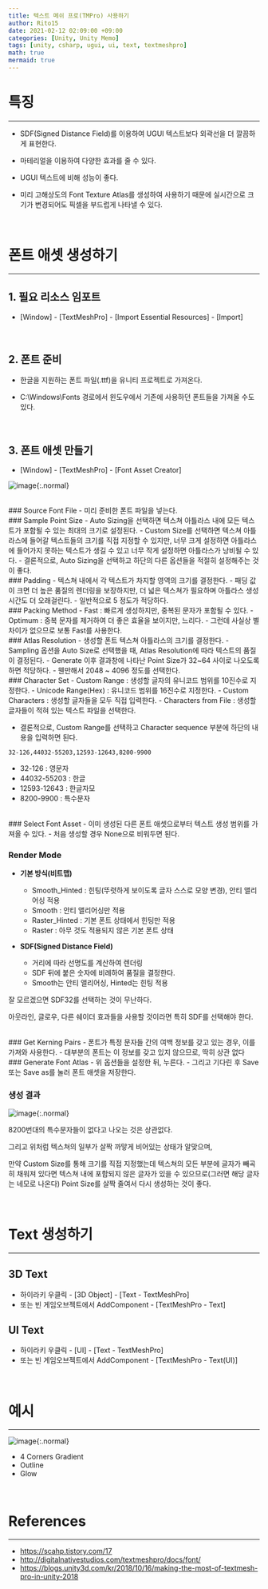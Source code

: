 ```yaml
---
title: 텍스트 메쉬 프로(TMPro) 사용하기
author: Rito15
date: 2021-02-12 02:09:00 +09:00
categories: [Unity, Unity Memo]
tags: [unity, csharp, ugui, ui, text, textmeshpro]
math: true
mermaid: true
---
```


# 특징
---
- SDF(Signed Distance Field)를 이용하여 UGUI 텍스트보다 외곽선을 더 깔끔하게 표현한다.

- 마테리얼을 이용하여 다양한 효과를 줄 수 있다.

- UGUI 텍스트에 비해 성능이 좋다.

- 미리 고해상도의 Font Texture Atlas를 생성하여 사용하기 때문에 실시간으로 크기가 변경되어도 픽셀을 부드럽게 나타낼 수 있다.

<br>

# 폰트 애셋 생성하기
---

## 1. 필요 리소스 임포트

- [Window] - [TextMeshPro] - [Import Essential Resources] - [Import]

<br>

## 2. 폰트 준비

- 한글을 지원하는 폰트 파일(.ttf)을 유니티 프로젝트로 가져온다.

- C:\Windows\Fonts 경로에서 윈도우에서 기존에 사용하던 폰트들을 가져올 수도 있다.

<br>

## 3. 폰트 애셋 만들기

- [Window] - [TextMeshPro] - [Font Asset Creator]

![image](https://user-images.githubusercontent.com/42164422/107680196-e081a900-6ce0-11eb-9195-c3ab29007048.png){:.normal}

<br>
### Source Font File
  - 미리 준비한 폰트 파일을 넣는다.

<br>
### Sample Point Size
  - Auto Sizing을 선택하면 텍스쳐 아틀라스 내에 모든 텍스트가 포함될 수 있는 최대의 크기로 설정된다.
  - Custom Size를 선택하면 텍스쳐 아틀라스에 들어갈 텍스트들의 크기를 직접 지정할 수 있지만, 너무 크게 설정하면 아틀라스에 들어가지 못하는 텍스트가 생길 수 있고 너무 작게 설정하면 아틀라스가 낭비될 수 있다.
  - 결론적으로, Auto Sizing을 선택하고 하단의 다른 옵션들을 적절히 설정해주는 것이 좋다.

<br>
### Padding
  - 텍스쳐 내에서 각 텍스트가 차지할 영역의 크기를 결정한다.
  - 패딩 값이 크면 더 높은 품질의 렌더링을 보장하지만, 더 넓은 텍스쳐가 필요하며 아틀라스 생성 시간도 더 오래걸린다.
  - 일반적으로 5 정도가 적당하다.

<br>
### Packing Method
  - Fast : 빠르게 생성하지만, 중복된 문자가 포함될 수 있다.
  - Optimum : 중복 문자를 제거하여 더 좋은 효율을 보이지만, 느리다.
  - 그런데 사실상 별 차이가 없으므로 보통 Fast를 사용한다.

<br>
### Atlas Resolution
  - 생성할 폰트 텍스쳐 아틀라스의 크기를 결정한다.
  - Sampling 옵션을 Auto Size로 선택했을 때, Atlas Resolution에 따라 텍스트의 품질이 결정된다.
  - Generate 이후 결과창에 나타난 Point Size가 32~64 사이로 나오도록 하면 적당하다.
  - 웬만해서 2048 ~ 4096 정도를 선택한다.

<br>
### Character Set
  - Custom Range : 생성할 글자의 유니코드 범위를 10진수로 지정한다.
  - Unicode Range(Hex) : 유니코드 범위를 16진수로 지정한다.
  - Custom Characters : 생성할 글자들을 모두 직접 입력한다.
  - Characters from File : 생성할 글자들이 적혀 있는 텍스트 파일을 선택한다.

  - 결론적으로, Custom Range를 선택하고 Character sequence 부분에 하단의 내용을 입력하면 된다.

```
32-126,44032-55203,12593-12643,8200-9900
```

- 32-126 : 영문자
- 44032-55203 : 한글
- 12593-12643 : 한글자모
- 8200-9900 : 특수문자

<br>
### Select Font Asset
  - 이미 생성된 다른 폰트 애셋으로부터 텍스트 생성 범위를 가져올 수 있다.
  - 처음 생성할 경우 None으로 비워두면 된다.

<br>

### Render Mode

- **기본 방식(비트맵)**
  - Smooth_Hinted : 힌팅(뚜렷하게 보이도록 글자 스스로 모양 변경), 안티 앨리어싱 적용
  - Smooth : 안티 앨리어싱만 적용
  - Raster_Hinted : 기본 폰트 상태에서 힌팅만 적용
  - Raster : 아무 것도 적용되지 않은 기본 폰트 상태


- **SDF(Signed Distance Field)**
  - 거리에 따라 선명도를 계산하여 렌더링
  - SDF 뒤에 붙은 숫자에 비례하여 품질을 결정한다.
  - Smooth는 안티 앨리어싱, Hinted는 힌팅 적용<br>


잘 모르겠으면 SDF32를 선택하는 것이 무난하다.

아웃라인, 글로우, 다른 쉐이더 효과들을 사용할 것이라면 특히 SDF를 선택해야 한다.

<br>
### Get Kerning Pairs
  - 폰트가 특정 문자들 간의 여백 정보를 갖고 있는 경우, 이를 가져와 사용한다.
  - 대부분의 폰트는 이 정보를 갖고 있지 않으므로, 딱히 상관 없다

<br>
### Generate Font Atlas
  - 위 옵션들을 설정한 뒤, 누른다.
  - 그리고 기다린 후 Save 또는 Save as를 눌러 폰트 애셋을 저장한다.

<br>

### 생성 결과

![image](https://user-images.githubusercontent.com/42164422/107690794-f053ba00-6ced-11eb-9177-c85234fee5fa.png){:.normal}

8200번대의 특수문자들이 없다고 나오는 것은 상관없다.

그리고 위처럼 텍스쳐의 일부가 살짝 까맣게 비어있는 상태가 알맞으며,

만약 Custom Size를 통해 크기를 직접 지정했는데 텍스쳐의 모든 부분에 글자가 빼곡히 채워져 있다면 텍스쳐 내에 포함되지 않은 글자가 있을 수 있으므로(그러면 해당 글자는 네모로 나온다) Point Size를 살짝 줄여서 다시 생성하는 것이 좋다.

<br>

# Text 생성하기
---

## 3D Text
  - 하이라키 우클릭 - [3D Object] - [Text - TextMeshPro]
  - 또는 빈 게임오브젝트에서 AddComponent - [TextMeshPro - Text]

## UI Text
  - 하이라키 우클릭 - [UI] - [Text - TextMeshPro]
  - 또는 빈 게임오브젝트에서 AddComponent - [TextMeshPro - Text(UI)]

<br>

# 예시
---

![image](https://user-images.githubusercontent.com/42164422/107694745-14fe6080-6cf3-11eb-8eef-75ef2ffd8c64.png){:.normal}

- 4 Corners Gradient
- Outline
- Glow

<br>

# References
---
- <https://scahp.tistory.com/17>
- <http://digitalnativestudios.com/textmeshpro/docs/font/>
- <https://blogs.unity3d.com/kr/2018/10/16/making-the-most-of-textmesh-pro-in-unity-2018>